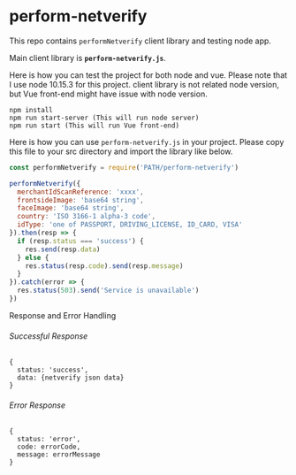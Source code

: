 # perform-netverify

This repo contains `performNetverify` client library and testing node app.

Main client library is **`perform-netverify.js`**.

Here is how you can test the project for both node and vue.
Please note that I use node 10.15.3 for this project. client library is not related node version, but Vue front-end might have issue with node version.

```
npm install
npm run start-server (This will run node server)
npm run start (This will run Vue front-end)
```

Here is how you can use `perform-netverify.js` in your project.
Please copy this file to your src directory and import the library like below.

```js
const performNetverify = require('PATH/perform-netverify')

performNetverify({
  merchantIdScanReference: 'xxxx',
  frontsideImage: 'base64 string',
  faceImage: 'base64 string',
  country: 'ISO 3166-1 alpha-3 code',
  idType: 'one of PASSPORT, DRIVING_LICENSE, ID_CARD, VISA'
}).then(resp => {
  if (resp.status === 'success') {
    res.send(resp.data)
  } else {
    res.status(resp.code).send(resp.message)
  }
}).catch(error => {
  res.status(503).send('Service is unavailable')
})
```

Response and Error Handling

###### Successful Response
```
{
  status: 'success',
  data: {netverify json data}
}
```

###### Error Response
```
{
  status: 'error',
  code: errorCode,
  message: errorMessage
}
```
